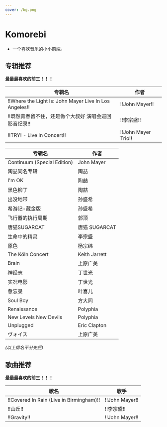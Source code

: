 ```yaml
---
cover: /bg.png
---
```

# Komorebi

- 一个喜欢音乐的小小前端。

## 专辑推荐

**最最最喜欢的前三！！！**

| 专辑名                                                 | 作者                |
| ------------------------------------------------------ | ------------------- |
| !!Where the Light Is: John Mayer Live In Los Angeles!! | !!John Mayer!!      |
| !!既然青春留不住，还是做个大叔好 演唱会巡回影音纪录!!  | !!李宗盛!!          |
| !!TRY! - Live In Concert!!                             | !!John Mayer Trio!! |

| 专辑名                      | 作者          |
| --------------------------- | ------------- |
| Continuum (Special Edition) | John Mayer    |
| 陶喆同名专辑                | 陶喆          |
| I'm OK                      | 陶喆          |
| 黑色柳丁                    | 陶喆          |
| 出没地带                    | 孙盛希        |
| 希游记-藏金版               | 孙盛希        |
| 飞行器的执行周期            | 郭顶          |
| 唐猫SUGARCAT                | 唐猫 SUGARCAT |
| 生命中的精灵                | 李宗盛        |
| 原色                        | 杨宗纬        |
| The Köln Concert           | Keith Jarrett |
| Brain                       | 上原广美      |
| 神经志                      | 丁世光        |
| 实况电影                    | 丁世光        |
| 惫忘录                      | 叶喜儿        |
| Soul Boy                    | 方大同        |
| Renaissance                 | Polyphia      |
| New Levels New Devils       | Polyphia      |
| Unplugged                   | Eric Clapton  |
| ヴォイス                    | 上原广美      |

*(以上排名不分先后)*

## 歌曲推荐

**最最最喜欢的前三！！！**

| 歌名                                     | 歌手           |
| ---------------------------------------- | -------------- |
| !!Covered In Rain (Live in Birmingham)!! | !!John Mayer!! |
| !!山丘!!                                 | !!李宗盛!!     |
| !!Gravity!!                              | !!John Mayer!! |
